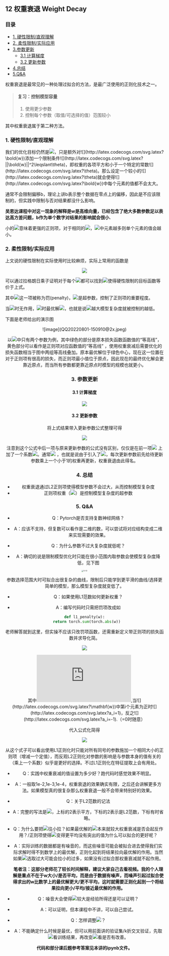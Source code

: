 ## 12 权重衰退 Weight Decay
### 目录
- [1. 硬性限制/直观理解](#1-硬性限制直观理解)
- [2. 柔性限制/实际应用](#2-柔性限制实际应用)
- [3.参数更新](#3-参数更新)
    * [3.1 计算梯度](#31-计算梯度)
    * [3.2 更新参数](#32-更新参数)
- [4.总结](#4-总结)
- [5.Q&A](#5-qa)

权重衰退是最常见的一种处理过拟合的方法，是最广泛使用的正则化技术之一。

> #### 复习：控制模型容量
>
> 1. 使用更少参数
> 2. 控制每个参数（取值/可选择的值）范围较小

其中权重衰退属于第二种方法。

### 1. 硬性限制/直观理解

我们的优化目标仍然是![](http://latex.codecogs.com/svg.latex?min\space\ell(\bold{w},b))，只是额外对![](http://latex.codecogs.com/svg.latex?\bold{w})添加一个限制条件![](http://latex.codecogs.com/svg.latex?||\bold{w}||^2\leqslant\theta)，即权重的各项平方和小于一个特定的常数![](http://latex.codecogs.com/svg.latex?\theta)。那么设定一个较小的![](http://latex.codecogs.com/svg.latex?\theta)就会使得![](http://latex.codecogs.com/svg.latex?\bold{w})中每个元素的值都不会太大。

通常不会限制偏移b，理论上讲b表示整个数据在零点上的偏移，因此是不应该限制的，但实践中限制与否对结果都没什么影响。

**吴恩达课程中对这一现象的解释是w是高维向量，已经包含了绝大多数参数足以表达高方差问题，b作为单个数字对结果的影响就会很小.**

小的![](http://latex.codecogs.com/svg.latex?\theta)意味着更强的正则项，对于相同的![](http://latex.codecogs.com/svg.latex?\theta)，![](http://latex.codecogs.com/svg.latex?\bold{w})中元素越多则单个元素的值会越小。

### 2. 柔性限制/实际应用

上文说的硬性限制在实际使用时比较麻烦，实际上常用的函数是

<div align="center">

![](http://latex.codecogs.com/svg.latex?min\space\ell(\bold{w},b)+\frac{\lambda}{2}||\bold{w}||^2)
   
</div>

可以通过拉格朗日乘子证明对于每个![](http://latex.codecogs.com/svg.latex?\theta)都可以找到![](http://latex.codecogs.com/svg.latex?\lambda)使得硬性限制的目标函数等价于上式。

其中![](http://latex.codecogs.com/svg.latex?\frac{\lambda}{2}||\bold{w}||^2)这一项被称为罚(penalty)，![](http://latex.codecogs.com/svg.latex?\lambda)是超参数，控制了正则项的重要程度。

当![](http://latex.codecogs.com/svg.latex?\lambda=0)时无作用，![](http://latex.codecogs.com/svg.latex?\lambda\rightarrow\infty)时最优解![](http://latex.codecogs.com/svg.latex?\bold{w}^*\rightarrow0)，也就是说![](http://latex.codecogs.com/svg.latex?\lambda)越大模型复杂度就被控制的越低。

下面是老师给出的演示图

<div align="center">
![image](QQ20220801-150910@2x.jpeg) 
<div >
   
以![](http://latex.codecogs.com/svg.latex?\bold{w})中只有两个参数为例，其中绿色的部分是原本损失函数函数值的“等高线”，黄色部分可以看作是正则项对应函数值的“等高线” ，使用权重衰减后需要优化的损失函数相当于图中两组等高线叠加。原本最优解位于绿色中心，现在这一位置在对于正则项有很高的损失，而正则项最小值位于原点，因此现在的最终优化解会更靠近原点，而当所有参数都更靠近原点时模型的规模也就更小。

### 3. 参数更新

#### 3.1 计算梯度

<div align="center">

![](http://latex.codecogs.com/svg.latex?\frac{\partial{}}{\partial{\bold{w}}}(\ell(\bold{w},b)+\frac{\lambda}{2}||\bold{w}||^2)=\frac{\partial{\ell(\bold{w},b)}}{{\partial{\bold{w}}}}+\lambda\bold{w})
   
</div>

#### 3.2 更新参数

将上式结果带入更新参数公式整理可得

<div align="center">

![](http://latex.codecogs.com/svg.latex?\bold{w}_{t+1}=(1-\eta\lambda)\bold{w}_{t}-\eta\frac{\partial{\ell(\bold{w}_t,b_t)}}{{\partial{\bold{w}_{t}}}})
   
</div>

注意到这个公式中后一项与原来更新参数的公式没有区别，仅仅是在前一项![](http://latex.codecogs.com/svg.latex?\bold{w}_{t}) 上加了一个系数![](http://latex.codecogs.com/svg.latex?(1-\eta\lambda))。通常![](http://latex.codecogs.com/svg.latex?\eta\lambda<1) ，也就是说由于引入了![](http://latex.codecogs.com/svg.latex?\lambda)，每次更新参数前先给待更新参数乘上一个小于1的权重再更新，权重衰退由此得名。

### 4. 总结

- 权重衰退通过L2正则项使得模型参数不会过大，从而控制模型复杂度
- 正则项权重（![](http://latex.codecogs.com/svg.latex?\lambda)）是控制模型复杂度的超参数                                                                                                                                                                                                                                                                                                                                                                                                                                                                                                                                                                                                                                                                                                                                                                                                                                                                                                                                                                                                                                                                                                                                                                                                                                                                                                                                                                                                                                                                                                                                                                                                                                                                                                                                                                                                                                                                                                                                                                                                                                                                                                                                                                                                                                                                                                                                                                                                                                                                                                                                                                                                                                                                                                                                                                                                                                                                                                                                                                                                                                                                                                                                                                                                                                   

### 5. Q&A

- Q：Pytorch是否支持复数神经网络？

- A：应该不支持，但复数可以看作是二维的数，可以尝试将对应结构变成二维来实现需要的效果。

- Q：为什么参数不过大复杂度就低呢？

- A：确切的说是限制模型优化时只能在很小范围内取参数会使模型复杂度降低，见下图

<div align="center">
   <img src="..\imgs\12\12-02.JPG" alt="12-02" style="zoom:33%;" />
</div>

参数选择范围大时可拟合出很复杂的曲线，限制后只能学到更平滑的曲线/选择更简单的模型，那么模型复杂度就变低了。

- Q：如果使用L1范数如何更新权重？

- A：编写代码时只需把罚项改成如

```python
def l1_penalty(w):
  return torch.sum(torch.abs(w))
```

老师解答就到这里，但实操不应该只改罚项函数，还需重新定义带正则项的损失函数并求导化简。

<div align="center">
   
![](http://latex.codecogs.com/svg.latex?\frac{\partial{}}{\partial{\mathbf{w}}}(\ell(\mathbf{w},b)+\lambda||\mathbf{w}||_1)=\frac{\partial{\ell(\mathbf{w},b)}}{{\partial{\mathbf{w}}}}+I'\lambda)

</div>

其中![](http://latex.codecogs.com/svg.latex?I'=(a_1,...,a_n)),当![](http://latex.codecogs.com/svg.latex?\mathbf{w})中第i个元素为正时![](http://latex.codecogs.com/svg.latex?a_i=1)，反之![](http://latex.codecogs.com/svg.latex?a_i=-1).（=0时随意）

代入公式化简得

<div align="center">

![](http://latex.codecogs.com/svg.latex?\mathbf{w}_{t+1}=\mathbf{w}_{t}-\eta\frac{\partial{\ell(\mathbf{w}_t,b_t)}}{{\partial{\mathbf{w}_{t}}}}-I'\eta\lambda)
   
</div>

从这个式子可以看出使用L1正则化时只能对所有同号的参数施加一个相同大小的正则项（增减一个定值），而反观L2正则化对参数的影响是与参数本身的值有关的（乘上一个系数）似乎是更好的选择。不过L1正则化在特征提取上会有用处。

- Q：实践中权重衰减的值设置为多少好？跑代码时感觉效果不明显。

- A：一般取1e-2,1e-3,1e-4，权重衰退的效果确实有限，之后还会讲解更多方法。如果模型真的很复杂那么权重衰退一般不会带来特别好的效果。

- Q：关于L2范数的记法

- A：完整的写法是![](http://latex.codecogs.com/svg.latex?||\bold{w}||^2_2)，上标的2表示平方，下标的2表示是L2范数，下标有时省略。

- Q：为什么要把![](http://latex.codecogs.com/svg.latex?\bold{w})往小拉？如果最优解的![](http://latex.codecogs.com/svg.latex?\bold{w})本来就较大权重衰减是否会起反作用？/正则项使得![](http://latex.codecogs.com/svg.latex?\bold{w})变得更平均没有突出的值为什么可以拟合的更好呢？

- A：实际训练的数据都是有噪音的，而这些噪音可能会被拟合进去使得我们实际求解时得不到数学上的最优解，正则化起到将结果拉向最优解的作用。当然如果![](http://latex.codecogs.com/svg.latex?\lambda)选取过大可能会拉小的过多，如果没有过拟合那权重衰减就不起作用。

  **笔者注：这部分老师花了较长时间解释，建议大家自己去看视频。我的个人理解是重点不在于w大小/是否平均，而是由于数据有噪声，而噪声引起过拟合使得求出的w比数学上的最优解更大/更不平均，这时就需要正则化起到一个将结果拉向更小/平均/接近最优解的作用。**

- Q：噪音大会使得![](http://latex.codecogs.com/svg.latex?\bold{w})较大是经验所得还是可以证明？
- A：可以证明，但本课程中不讲，可以自己尝试。
- Q：怎样调整![](http://latex.codecogs.com/svg.latex?\lambda)？
- A：不能确定什么时候是最优，但可以用前面讲的验证集/k折交叉验证，先取![](http://latex.codecogs.com/svg.latex?\lambda=0)看训练结果，再改变![](http://latex.codecogs.com/svg.latex?\lambda)看是否有改善。



**代码和部分课后题参考答案见本讲的ipynb文件。**

